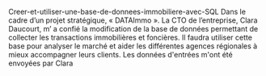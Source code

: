 Creer-et-utiliser-une-base-de-donnees-immobiliere-avec-SQL
Dans le cadre d’un projet stratégique, « DATAImmo ». La CTO de l’entreprise, Clara Daucourt, m’ a confié la modification de la base de données permettant de collecter les transactions immobilières et foncières. Il faudra utiliser cette base pour analyser le marché et aider les différentes agences régionales à mieux accompagner leurs clients.
Les données d'entrées m'ont été envoyées par Clara
